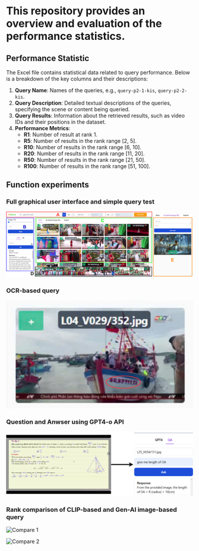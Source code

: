 # This repository provides an overview and evaluation of the performance statistics.

## Performance Statistic

The Excel file contains statistical data related to query performance. Below is a breakdown of the key columns and their descriptions:

1. **Query Name**: Names of the queries, e.g., `query-p2-1-kis`, `query-p2-2-kis`.
2. **Query Description**: Detailed textual descriptions of the queries, specifying the scene or content being queried.
3. **Query Results**: Information about the retrieved results, such as video IDs and their positions in the dataset.
4. **Performance Metrics**:
   - **R1**: Number of result at rank 1.
   - **R5**: Number of results in the rank range [2, 5].
   - **R10**: Number of results in the rank range [6, 10].
   - **R20**: Number of results in the rank range [11, 20].
   - **R50**: Number of results in the rank range [21, 50].
   - **R100**: Number of results in the rank range [51, 100].

## Function experiments

### Full graphical user interface and simple query test
![Graphical User Interface](images/UI.drawio.png)
### OCR-based query
![OCR-based query](images/OCR.jpg)
### Question and Anwser using GPT4-o API
![Question and Anwser](images/QA_Test.png)
### Rank comparison of CLIP-based and Gen-AI image-based query
![Compare 1](images/Medal_CLIP.png)

![Compare 2](images/medal_genAI.png)





    
